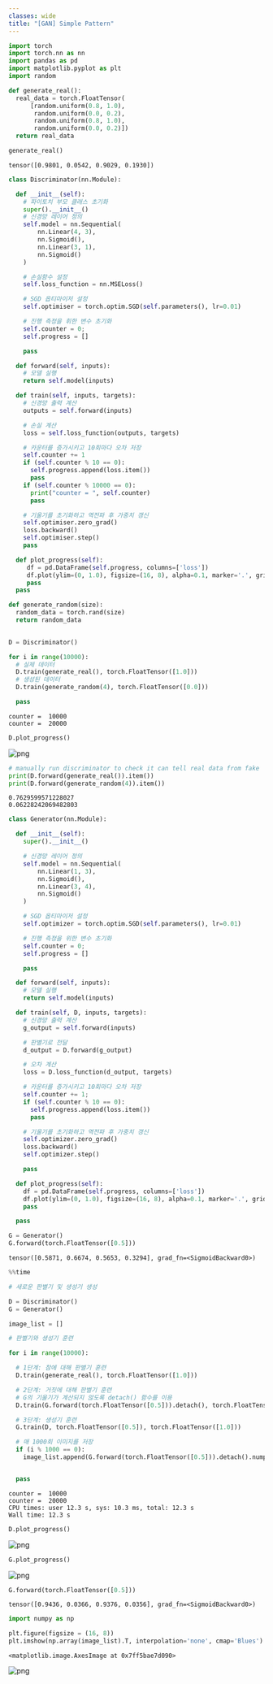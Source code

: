 ```yaml
---
classes: wide
title: "[GAN] Simple Pattern"
---
```


```python
import torch
import torch.nn as nn
import pandas as pd
import matplotlib.pyplot as plt
import random
```


```python
def generate_real():
  real_data = torch.FloatTensor(
      [random.uniform(0.8, 1.0),
       random.uniform(0.0, 0.2),
       random.uniform(0.8, 1.0),
       random.uniform(0.0, 0.2)])
  return real_data

generate_real()
```




    tensor([0.9801, 0.0542, 0.9029, 0.1930])




```python
class Discriminator(nn.Module):

  def __init__(self):
    # 파이토치 부모 클래스 초기화
    super().__init__()
    # 신경망 레이어 정의
    self.model = nn.Sequential(
        nn.Linear(4, 3),
        nn.Sigmoid(),
        nn.Linear(3, 1),
        nn.Sigmoid()
    )

    # 손실함수 설정
    self.loss_function = nn.MSELoss()

    # SGD 옵티마이저 설정
    self.optimiser = torch.optim.SGD(self.parameters(), lr=0.01)

    # 진행 측정을 휘한 변수 초기화
    self.counter = 0;
    self.progress = []

    pass

  def forward(self, inputs):
    # 모델 실행
    return self.model(inputs)

  def train(self, inputs, targets):
    # 신경망 출력 계산
    outputs = self.forward(inputs)

    # 손실 계산
    loss = self.loss_function(outputs, targets)

    # 카운터를 증가시키고 10회마다 오차 저장
    self.counter += 1
    if (self.counter % 10 == 0):
      self.progress.append(loss.item())
      pass
    if (self.counter % 10000 == 0):
      print("counter = ", self.counter)
      pass

    # 기울기를 초기화하고 역전파 후 가중치 갱신
    self.optimiser.zero_grad()
    loss.backward()
    self.optimiser.step()
    pass

  def plot_progress(self):
     df = pd.DataFrame(self.progress, columns=['loss'])
     df.plot(ylim=(0, 1.0), figsize=(16, 8), alpha=0.1, marker='.', grid=True, yticks=(0, 0.25, 0.5))
     pass
  pass


```


```python
def generate_random(size):
  random_data = torch.rand(size)
  return random_data
  
```


```python
D = Discriminator()

for i in range(10000):
  # 실제 데이터
  D.train(generate_real(), torch.FloatTensor([1.0]))
  # 생성된 데이터
  D.train(generate_random(4), torch.FloatTensor([0.0]))

  pass
```

    counter =  10000
    counter =  20000



```python
D.plot_progress()
```


![png](/Users/charles/Documents/GitHub/mucollabo.github.io/assets/images/06_gan_simple_pattern_files/06_gan_simple_pattern_6_0.png)



```python
# manually run discriminator to check it can tell real data from fake
print(D.forward(generate_real()).item())
print(D.forward(generate_random(4)).item())
```

    0.7629599571228027
    0.06228242069482803



```python
class Generator(nn.Module):

  def __init__(self):
    super().__init__()

    # 신경망 레이어 정의
    self.model = nn.Sequential(
        nn.Linear(1, 3),
        nn.Sigmoid(),
        nn.Linear(3, 4),
        nn.Sigmoid()
    )

    # SGD 옵티마이저 설정
    self.optimizer = torch.optim.SGD(self.parameters(), lr=0.01)

    # 진행 측정을 위한 변수 초기화
    self.counter = 0;
    self.progress = []

    pass

  def forward(self, inputs):
    # 모델 실행
    return self.model(inputs)

  def train(self, D, inputs, targets):
    # 신경망 출력 계산
    g_output = self.forward(inputs)

    # 판별기로 전달
    d_output = D.forward(g_output)

    # 오차 계산
    loss = D.loss_function(d_output, targets)

    # 카운터를 증가시키고 10회마다 오차 저장
    self.counter += 1;
    if (self.counter % 10 == 0):
      self.progress.append(loss.item())
      pass

    # 기울기를 초기화하고 역전파 후 가중치 갱신
    self.optimizer.zero_grad()
    loss.backward()
    self.optimizer.step()

    pass

  def plot_progress(self):
    df = pd.DataFrame(self.progress, columns=['loss'])
    df.plot(ylim=(0, 1.0), figsize=(16, 8), alpha=0.1, marker='.', grid=True, yticks=(0, 0.25, 0.5))
    pass

  pass

```


```python
G = Generator()
G.forward(torch.FloatTensor([0.5]))

```




    tensor([0.5871, 0.6674, 0.5653, 0.3294], grad_fn=<SigmoidBackward0>)




```python
%%time

# 새로운 판별기 및 생성기 생성

D = Discriminator()
G = Generator()

image_list = []

# 판별기와 생성기 훈련

for i in range(10000):

  # 1단계: 참에 대해 판별기 훈련
  D.train(generate_real(), torch.FloatTensor([1.0]))

  # 2단계: 거짓에 대해 판별기 훈련
  # G의 기울기가 계산되지 않도록 detach() 함수를 이용
  D.train(G.forward(torch.FloatTensor([0.5])).detach(), torch.FloatTensor([0.0]))

  # 3단계: 생성기 훈련
  G.train(D, torch.FloatTensor([0.5]), torch.FloatTensor([1.0]))

  # 매 1000회 이미지를 저장
  if (i % 1000 == 0):
    image_list.append(G.forward(torch.FloatTensor([0.5])).detach().numpy())


  pass


```

    counter =  10000
    counter =  20000
    CPU times: user 12.3 s, sys: 10.3 ms, total: 12.3 s
    Wall time: 12.3 s



```python
D.plot_progress()
```


![png](/Users/charles/Documents/GitHub/mucollabo.github.io/assets/images/06_gan_simple_pattern_files/06_gan_simple_pattern_11_0.png)



```python
G.plot_progress()
```


![png](/Users/charles/Documents/GitHub/mucollabo.github.io/assets/images/06_gan_simple_pattern_files/06_gan_simple_pattern_12_0.png)



```python
G.forward(torch.FloatTensor([0.5]))
```




    tensor([0.9436, 0.0366, 0.9376, 0.0356], grad_fn=<SigmoidBackward0>)




```python
import numpy as np

plt.figure(figsize = (16, 8))
plt.imshow(np.array(image_list).T, interpolation='none', cmap='Blues')
```




    <matplotlib.image.AxesImage at 0x7ff5bae7d090>




![png](/Users/charles/Documents/GitHub/mucollabo.github.io/assets/images/06_gan_simple_pattern_files/06_gan_simple_pattern_14_1.png)



```python

```
